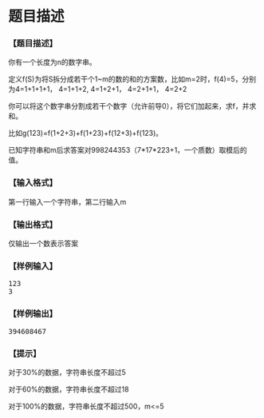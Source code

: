 # 题目描述


<h3>
【题目描述】
</h3>
<p>
你有一个长度为n的数字串。
</p>
<p>
定义f(S)为将S拆分成若干个1~m的数的和的方案数，比如m=2时，f(4)=5，分别为4=1+1+1+1， 4=1+1+2, 4=1+2+1， 4=2+1+1， 4=2+2
</p>
<p>
你可以将这个数字串分割成若干个数字（允许前导0），将它们加起来，求f，并求和。
</p>
<p>
比如g(123)=f(1+2+3)+f(1+23)+f(12+3)+f(123)。
</p>
<p>
已知字符串和m后求答案对998244353（7*17*223+1，一个质数）取模后的值。
</p>
<h3>
【输入格式】
</h3>
<p>
第一行输入一个字符串，第二行输入m
</p>
<h3>
【输出格式】
</h3>
<p>
仅输出一个数表示答案
</p>
<h3>
【样例输入】
</h3>
<pre>123
3</pre>
<h3>
【样例输出】
</h3>
<pre>394608467</pre>
<h3>
【提示】
</h3>
<p>
对于30%的数据，字符串长度不超过5
</p>
<p>
对于60%的数据，字符串长度不超过18
</p>
<p>
对于100%的数据，字符串长度不超过500，m&lt;=5
</p>

